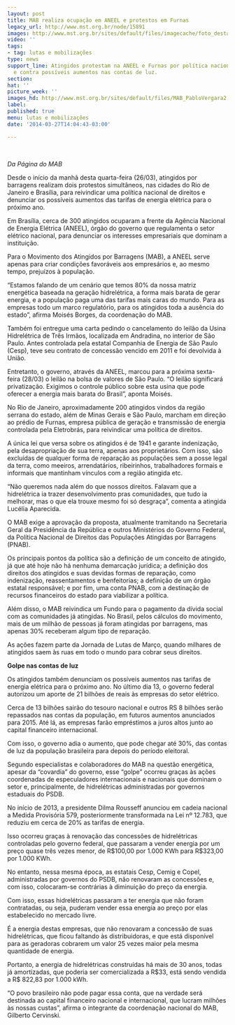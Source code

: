 ```yaml
---
layout: post
title: MAB realiza ocupação em ANEEL e protestos em Furnas
legacy_url: http://www.mst.org.br/node/15891
images: http://www.mst.org.br/sites/default/files/imagecache/foto_destaque/MAB_PabloVergara2.jpg
video: ''
tags:
- tag: lutas e mobilizações
type: news
support_line: Atingidos protestam na ANEEL e Furnas por política nacional de direitos
  e contra possíveis aumentos nas contas de luz.
section: 
hat: ''
picture_week: ''
images_hd: http://www.mst.org.br/sites/default/files/MAB_PabloVergara2.jpg
label: 
published: true
menu: lutas e mobilizações
date: '2014-03-27T14:04:43-03:00'

---
```

<p>&nbsp;</p><p><em>Da Página do MAB</em></p><p>Desde o início da manhã desta quarta-feira (26/03), atingidos por barragens realizam dois protestos simultâneos, nas cidades do Rio de Janeiro e Brasília, para reivindicar uma política nacional de direitos e denunciar os possíveis aumentos das tarifas de energia elétrica para o próximo ano.</p><p>Em Brasília, cerca de 300 atingidos ocuparam a frente da Agência Nacional de Energia Elétrica (ANEEL), órgão do governo que regulamenta o setor elétrico nacional, para denunciar os interesses empresariais que dominam a instituição.</p><p>Para o Movimento dos Atingidos por Barragens (MAB), a ANEEL serve apenas para criar condições favoráveis aos empresários e, ao mesmo tempo, prejuízos à população.</p><p>“Estamos falando de um cenário que temos 80% da nossa matriz energética baseada na geração hidrelétrica, a forma mais barata de gerar energia, e a população paga uma das tarifas mais caras do mundo. Para as empresas todo um marco regulatório, para os atingidos toda a ausência do estado”, afirma Moisés Borges, da coordenação do MAB.</p><p>Também foi entregue uma carta pedindo o cancelamento do leilão da Usina Hidrelétrica de Três Irmãos, localizada em Andradina, no interior de São Paulo. Antes controlada pela estatal Companhia de Energia de São Paulo (Cesp), teve seu contrato de concessão vencido em 2011 e foi devolvida à União.</p><p>Entretanto, o governo, através da ANEEL, marcou para a próxima sexta-feira (28/03) o leilão na bolsa de valores de São Paulo. “O leilão significará privatização. Exigimos o controle público sobre esta usina que pode oferecer a energia mais barata do Brasil”, aponta Moisés.</p><p>No Rio de Janeiro, aproximadamente 200 atingidos vindos da região serrana do estado, além de Minas Gerais e São Paulo, marcham em direção ao prédio de Furnas, empresa pública de geração e transmissão de energia controlada pela Eletrobrás, para reivindicar uma política de direitos.</p><p>A única lei que versa sobre os atingidos é de 1941 e garante indenização, pela desapropriação de sua terra, apenas aos proprietários. Com isso, são excluídas de qualquer forma de reparação as populações sem a posse legal da terra, como meeiros, arrendatários, ribeirinhos, trabalhadores formais e informais que mantinham vínculos com a região atingida etc.</p><p>“Não queremos nada além do que nossos direitos. Falavam que a hidrelétrica ia trazer desenvolvimento pras comunidades, que tudo ia melhorar, mas o que ela trouxe mesmo foi só desgraça”, comenta a atingida Lucélia Aparecida.</p><p>O MAB exige a aprovação da proposta, atualmente tramitando na Secretaria Geral da Presidência da República e outros Ministérios do Governo Federal, da Política Nacional de Direitos das Populações Atingidas por Barragens (PNAB).</p><p>Os principais pontos da política são a definição de um conceito de atingido, já que até hoje não há nenhuma demarcação jurídica; a definição dos direitos dos atingidos e suas devidas formas de reparação, como indenização, reassentamentos e benfeitorias; a definição de um órgão estatal responsável; e por fim, uma conta PNAB, com a destinação de recursos financeiros do estado para viabilizar a política.</p><p>Além disso, o MAB reivindica um Fundo para o pagamento da dívida social com as comunidades já atingidas. No Brasil, pelos cálculos do movimento, mais de um milhão de pessoas já foram atingidas por barragens, mas apenas 30% receberam algum tipo de reparação.</p><p>As ações fazem parte da Jornada de Lutas de Março, quando milhares de atingidos saem às ruas em todo o mundo para cobrar seus direitos.</p><p><strong>Golpe nas contas de luz</strong></p><p>Os atingidos também denunciam os possíveis aumentos nas tarifas de energia elétrica para o próximo ano. No último dia 13, o governo federal autorizou um aporte de 21 bilhões de reais às empresas do setor elétrico.</p><p>Cerca de 13 bilhões sairão do tesouro nacional e outros RS 8 bilhões serão repassados nas contas da população, em futuros aumentos anunciados para 2015. Até lá, as empresas farão empréstimos a juros altos junto ao capital financeiro internacional.</p><p>Com isso, o governo adia o aumento, que pode chegar até 30%, das contas de luz da população brasileira para depois do período eleitoral.</p><p>Segundo especialistas e colaboradores do MAB na questão energética, apesar da “covardia” do governo, esse “golpe” ocorreu graças às ações coordenadas de especuladores internacionais e nacionais que dominam o setor e, principalmente, de hidrelétricas administradas por governos estaduais do PSDB.</p><p>No início de 2013, a presidente Dilma Rousseff anunciou em cadeia nacional a Medida Provisória 579, posteriormente transformada na Lei nº 12.783, que reduziu em cerca de 20% as tarifas de energia.</p><p>Isso ocorreu graças à renovação das concessões de hidrelétricas controladas pelo governo federal, que passaram a vender energia por um preço quase três vezes menor, de R$100,00 por 1.000 KWh para R$323,00 por 1.000 KWh.</p><p>No entanto, nessa mesma época, as estatais Cesp, Cemig e Copel, administradas por governos do PSDB, não renovaram as concessões e, com isso, colocaram-se contrárias à diminuição do preço da energia.</p><p>Com isso, essas hidrelétricas passaram a ter energia que não foram contratadas, ou seja, puderam vender essa energia ao preço por elas estabelecido no mercado livre.</p><p>É a energia destas empresas, que não renovaram a concessão de suas hidrelétricas, que ficou faltando às distribuidoras, e que está disponível para as geradoras cobrarem um valor 25 vezes maior pela mesma quantidade de energia.</p><p>Portanto, a energia de hidrelétricas construídas há mais de 30 anos, todas já amortizadas, que poderia ser comercializada a R$33, está sendo vendida a R$ 822,83 por 1.000 kWh.</p><p>“O povo brasileiro não pode pagar essa conta, que na verdade será destinada ao capital financeiro nacional e internacional, que lucram milhões às nossas custas”, afirma o integrante da coordenação nacional do MAB, Gilberto Cervinski.</p><div>&nbsp;</div>
